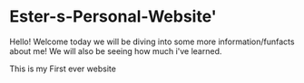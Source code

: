 # Ester-s-Personal-Website'
Hello! Welcome today we will be diving into some more information/funfacts about me!
We will also be seeing how much i've learned.

This is my First ever website 

